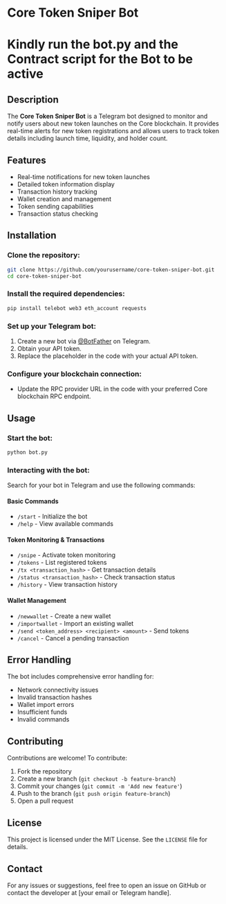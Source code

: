 # Core Token Sniper Bot
# Kindly run the bot.py and the Contract script for the Bot to be active
## Description
The **Core Token Sniper Bot** is a Telegram bot designed to monitor and notify users about new token launches on the Core blockchain. It provides real-time alerts for new token registrations and allows users to track token details including launch time, liquidity, and holder count.

## Features
- Real-time notifications for new token launches
- Detailed token information display
- Transaction history tracking
- Wallet creation and management
- Token sending capabilities
- Transaction status checking

## Installation

### Clone the repository:
```bash
git clone https://github.com/yourusername/core-token-sniper-bot.git
cd core-token-sniper-bot
```

### Install the required dependencies:
```bash
pip install telebot web3 eth_account requests
```

### Set up your Telegram bot:
1. Create a new bot via [@BotFather](https://t.me/BotFather) on Telegram.
2. Obtain your API token.
3. Replace the placeholder in the code with your actual API token.

### Configure your blockchain connection:
- Update the RPC provider URL in the code with your preferred Core blockchain RPC endpoint.

## Usage

### Start the bot:
```bash
python bot.py
```

### Interacting with the bot:
Search for your bot in Telegram and use the following commands:

#### Basic Commands
- `/start` - Initialize the bot
- `/help` - View available commands

#### Token Monitoring & Transactions
- `/snipe` - Activate token monitoring
- `/tokens` - List registered tokens
- `/tx <transaction_hash>` - Get transaction details
- `/status <transaction_hash>` - Check transaction status
- `/history` - View transaction history

#### Wallet Management
- `/newwallet` - Create a new wallet
- `/importwallet` - Import an existing wallet
- `/send <token_address> <recipient> <amount>` - Send tokens
- `/cancel` - Cancel a pending transaction

## Error Handling
The bot includes comprehensive error handling for:
- Network connectivity issues
- Invalid transaction hashes
- Wallet import errors
- Insufficient funds
- Invalid commands

## Contributing
Contributions are welcome! To contribute:
1. Fork the repository
2. Create a new branch (`git checkout -b feature-branch`)
3. Commit your changes (`git commit -m 'Add new feature'`)
4. Push to the branch (`git push origin feature-branch`)
5. Open a pull request

## License
This project is licensed under the MIT License. See the `LICENSE` file for details.

## Contact
For any issues or suggestions, feel free to open an issue on GitHub or contact the developer at [your email or Telegram handle].

